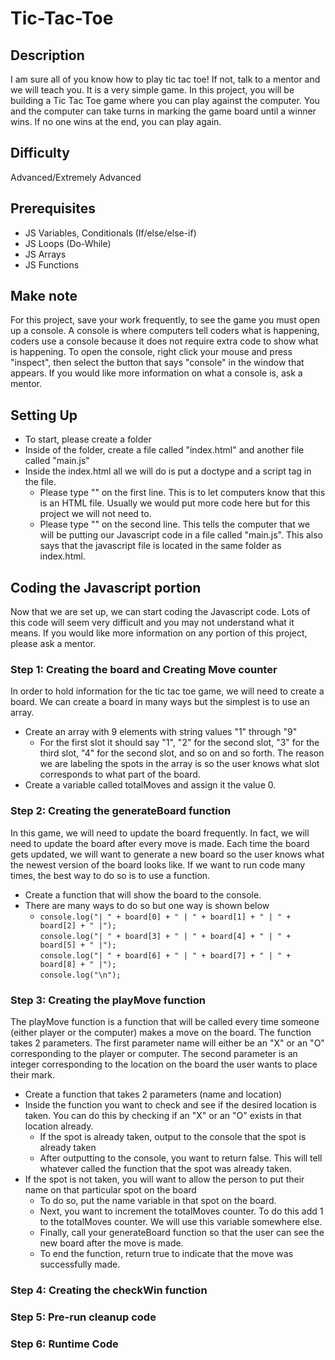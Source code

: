 # Tic-Tac-Toe

## Description
I am sure all of you know how to play tic tac toe! If not, talk to a mentor and we will teach you. It is a very simple game. In this project, you will be building a Tic Tac Toe game where you can play against the computer. You and the computer can take turns in marking the game board until a winner wins. If no one wins at the end, you can play again. 

## Difficulty
Advanced/Extremely Advanced

## Prerequisites
- JS Variables, Conditionals (If/else/else-if)
- JS Loops (Do-While)
- JS Arrays
- JS Functions

## Make note
For this project, save your work frequently, to see the game you must open up a console. A console is where computers tell coders what is happening, coders use a console because it does not require extra code to show what is happening. To open the console, right click your mouse and press "inspect", then select the button that says "console" in the window that appears. If you would like more information on what a console is, ask a mentor. 

## Setting Up
- To start, please create a folder
- Inside of the folder, create a file called "index.html" and another file called "main.js"
- Inside the index.html all we will do is put a doctype and a script tag in the file. 
  - Please type "<!doctype html>" on the first line. This is to let computers know that this is an HTML file. Usually we would put more code here but for this project we will not need to. 
  - Please type "<script src="./main.js"></script>" on the second line. This tells the computer that we will be putting our Javascript code in a file called "main.js". This also says that the javascript file is located in the same folder as index.html. 

## Coding the Javascript portion
Now that we are set up, we can start coding the Javascript code. Lots of this code will seem very difficult and you may not understand what it means. If you would like more information on any portion of this project, please ask a mentor. 

### Step 1: Creating the board and Creating Move counter
In order to hold information for the tic tac toe game, we will need to create a board. We can create a board in many ways but the simplest is to use an array. 

- Create an array with 9 elements with string values "1" through "9"
  - For the first slot it should say "1", "2" for the second slot, "3" for the third slot, "4" for the second slot, and so on and so forth. The reason we are labeling the spots in the array is so the user knows what slot corresponds to what part of the board. 
- Create a variable called totalMoves and assign it the value 0. 

### Step 2: Creating the generateBoard function
In this game, we will need to update the board frequently. In fact, we will need to update the board after every move is made. Each time the board gets updated, we will want to generate a new board so the user knows what the newest version of the board looks like. If we want to run code many times, the best way to do so is to use a function. 

- Create a function that will show the board to the console. 
- There are many ways to do so but one way is shown below
  - `console.log("| " + board[0] + " | " + board[1] + " | " + board[2] + " |");`<br/>`console.log("| " + board[3] + " | " + board[4] + " | " + board[5] + " |");`<br/>`console.log("| " + board[6] + " | " + board[7] + " | " + board[8] + " |");`<br/>`console.log("\n");`

### Step 3: Creating the playMove function
The playMove function is a function that will be called every time someone (either player or the computer) makes a move on the board. The function takes 2 parameters. The first parameter name will either be an "X" or an "O" corresponding to the player or computer. The second parameter is an integer corresponding to the location on the board the user wants to place their mark. 

- Create a function that takes 2 parameters (name and location)
- Inside the function you want to check and see if the desired location is taken. You can do this by checking if an "X" or an "O" exists in that location already. 
  - If the spot is already taken, output to the console that the spot is already taken
  - After outputting to the console, you want to return false. This will tell whatever called the function that the spot was already taken. 
- If the spot is not taken, you will want to allow the person to put their name on that particular spot on the board
  - To do so, put the name variable in that spot on the board. 
  - Next, you want to increment the totalMoves counter. To do this add 1 to the totalMoves counter. We will use this variable somewhere else. 
  - Finally, call your generateBoard function so that the user can see the new board after the move is made. 
  - To end the function, return true to indicate that the move was successfully made. 

### Step 4: Creating the checkWin function

### Step 5: Pre-run cleanup code

### Step 6: Runtime Code
